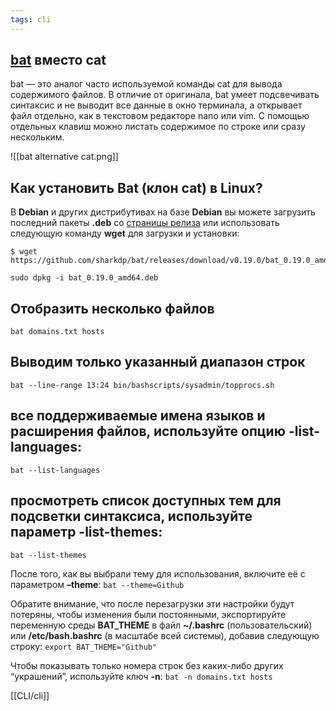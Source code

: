 ```yaml
---
tags: cli
---
```

## [bat](https://github.com/sharkdp/bat) вместо cat

bat — это аналог часто используемой команды cat для вывода содержимого файлов. В отличие от оригинала, bat умеет подсвечивать синтаксис и не выводит все данные в окно терминала, а открывает файл отдельно, как в текстовом редакторе nano или vim. С помощью отдельных клавиш можно листать содержимое по строке или сразу нескольким.

![[bat alternative cat.png]]

## Как установить Bat (клон cat) в Linux?
В **Debian** и других дистрибутивах на базе **Debian** вы можете загрузить последний пакеты **.deb** со [страницы релиза](https://github.com/sharkdp/bat/releases) или использовать следующую команду **wget** для загрузки и установки:

```shell
$ wget https://github.com/sharkdp/bat/releases/download/v0.19.0/bat_0.19.0_amd64.deb

sudo dpkg -i bat_0.19.0_amd64.deb
```

## Отобразить несколько файлов
`bat domains.txt hosts`

## Выводим только указанный диапазон строк
`bat --line-range 13:24 bin/bashscripts/sysadmin/topprocs.sh`

## все поддерживаемые имена языков и расширения файлов, используйте опцию **-list-languages**:
`bat --list-languages`

## просмотреть список доступных тем для подсветки синтаксиса, используйте параметр **-list-themes**:
`bat --list-themes`

После того, как вы выбрали тему для использования, включите её с параметром **–theme**:
`bat --theme=Github`

Обратите внимание, что после перезагрузки эти настройки будут потеряны, чтобы изменения были постоянными, экспортируйте переменную среды **BAT_THEME** в файл **~/.bashrc** (пользовательский) или **/etc/bash.bashrc** (в масштабе всей системы), добавив следующую строку:
`export BAT_THEME="Github"`

Чтобы показывать только номера строк без каких-либо других “украшений”, используйте ключ **-n**:
`bat -n domains.txt hosts`



[[CLI/cli]]
